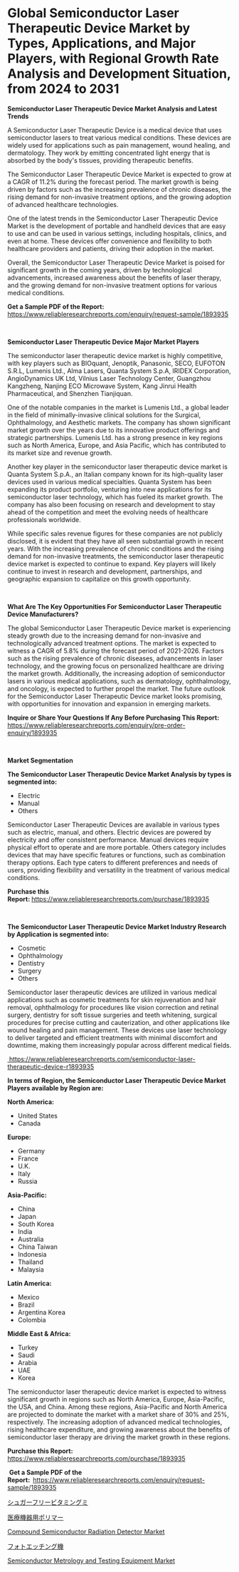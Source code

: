 <p><h1>Global Semiconductor Laser Therapeutic Device Market by Types, Applications, and Major Players, with Regional Growth Rate Analysis and Development Situation, from 2024 to 2031</h1></p><p><strong>Semiconductor Laser Therapeutic Device Market Analysis and Latest Trends</strong></p>
<p><p>A Semiconductor Laser Therapeutic Device is a medical device that uses semiconductor lasers to treat various medical conditions. These devices are widely used for applications such as pain management, wound healing, and dermatology. They work by emitting concentrated light energy that is absorbed by the body's tissues, providing therapeutic benefits.</p><p>The Semiconductor Laser Therapeutic Device Market is expected to grow at a CAGR of 11.2% during the forecast period. The market growth is being driven by factors such as the increasing prevalence of chronic diseases, the rising demand for non-invasive treatment options, and the growing adoption of advanced healthcare technologies.</p><p>One of the latest trends in the Semiconductor Laser Therapeutic Device Market is the development of portable and handheld devices that are easy to use and can be used in various settings, including hospitals, clinics, and even at home. These devices offer convenience and flexibility to both healthcare providers and patients, driving their adoption in the market.</p><p>Overall, the Semiconductor Laser Therapeutic Device Market is poised for significant growth in the coming years, driven by technological advancements, increased awareness about the benefits of laser therapy, and the growing demand for non-invasive treatment options for various medical conditions.</p></p>
<p><strong>Get a Sample PDF of the Report:&nbsp;</strong> <a href="https://www.reliableresearchreports.com/enquiry/request-sample/1893935">https://www.reliableresearchreports.com/enquiry/request-sample/1893935</a></p>
<p>&nbsp;</p>
<p><strong>Semiconductor Laser Therapeutic Device Major Market Players</strong></p>
<p><p>The semiconductor laser therapeutic device market is highly competitive, with key players such as BIOquant, Jenoptik, Panasonic, SECO, EUFOTON S.R.L, Lumenis Ltd., Alma Lasers, Quanta System S.p.A, IRIDEX Corporation, AngioDynamics UK Ltd, Vilnius Laser Technology Center, Guangzhou Kangzheng, Nanjing ECO Microwave System, Kang Jinrui Health Pharmaceutical, and Shenzhen Tianjiquan.</p><p>One of the notable companies in the market is Lumenis Ltd., a global leader in the field of minimally-invasive clinical solutions for the Surgical, Ophthalmology, and Aesthetic markets. The company has shown significant market growth over the years due to its innovative product offerings and strategic partnerships. Lumenis Ltd. has a strong presence in key regions such as North America, Europe, and Asia Pacific, which has contributed to its market size and revenue growth.</p><p>Another key player in the semiconductor laser therapeutic device market is Quanta System S.p.A., an Italian company known for its high-quality laser devices used in various medical specialties. Quanta System has been expanding its product portfolio, venturing into new applications for its semiconductor laser technology, which has fueled its market growth. The company has also been focusing on research and development to stay ahead of the competition and meet the evolving needs of healthcare professionals worldwide.</p><p>While specific sales revenue figures for these companies are not publicly disclosed, it is evident that they have all seen substantial growth in recent years. With the increasing prevalence of chronic conditions and the rising demand for non-invasive treatments, the semiconductor laser therapeutic device market is expected to continue to expand. Key players will likely continue to invest in research and development, partnerships, and geographic expansion to capitalize on this growth opportunity.</p></p>
<p>&nbsp;</p>
<p><strong>What Are The Key Opportunities For Semiconductor Laser Therapeutic Device Manufacturers?</strong></p>
<p><p>The global Semiconductor Laser Therapeutic Device market is experiencing steady growth due to the increasing demand for non-invasive and technologically advanced treatment options. The market is expected to witness a CAGR of 5.8% during the forecast period of 2021-2026. Factors such as the rising prevalence of chronic diseases, advancements in laser technology, and the growing focus on personalized healthcare are driving the market growth. Additionally, the increasing adoption of semiconductor lasers in various medical applications, such as dermatology, ophthalmology, and oncology, is expected to further propel the market. The future outlook for the Semiconductor Laser Therapeutic Device market looks promising, with opportunities for innovation and expansion in emerging markets.</p></p>
<p><strong>Inquire or Share Your Questions If Any Before Purchasing This Report:</strong> <a href="https://www.reliableresearchreports.com/enquiry/pre-order-enquiry/1893935">https://www.reliableresearchreports.com/enquiry/pre-order-enquiry/1893935</a></p>
<p>&nbsp;</p>
<p><strong>Market Segmentation</strong></p>
<p><strong>The Semiconductor Laser Therapeutic Device Market Analysis by types is segmented into:</strong></p>
<p><ul><li>Electric</li><li>Manual</li><li>Others</li></ul></p>
<p><p>Semiconductor Laser Therapeutic Devices are available in various types such as electric, manual, and others. Electric devices are powered by electricity and offer consistent performance. Manual devices require physical effort to operate and are more portable. Others category includes devices that may have specific features or functions, such as combination therapy options. Each type caters to different preferences and needs of users, providing flexibility and versatility in the treatment of various medical conditions.</p></p>
<p><strong>Purchase this Report:&nbsp;</strong><a href="https://www.reliableresearchreports.com/purchase/1893935">https://www.reliableresearchreports.com/purchase/1893935</a></p>
<p>&nbsp;</p>
<p><strong>The Semiconductor Laser Therapeutic Device Market Industry Research by Application is segmented into:</strong></p>
<p><ul><li>Cosmetic</li><li>Ophthalmology</li><li>Dentistry</li><li>Surgery</li><li>Others</li></ul></p>
<p><p>Semiconductor laser therapeutic devices are utilized in various medical applications such as cosmetic treatments for skin rejuvenation and hair removal, ophthalmology for procedures like vision correction and retinal surgery, dentistry for soft tissue surgeries and teeth whitening, surgical procedures for precise cutting and cauterization, and other applications like wound healing and pain management. These devices use laser technology to deliver targeted and efficient treatments with minimal discomfort and downtime, making them increasingly popular across different medical fields.</p></p>
<p><a href="https://www.reliableresearchreports.com/semiconductor-laser-therapeutic-device-r1893935">&nbsp;https://www.reliableresearchreports.com/semiconductor-laser-therapeutic-device-r1893935</a></p>
<p><strong>In terms of Region, the Semiconductor Laser Therapeutic Device Market Players available by Region are:</strong></p>
<p>
    <p> <strong> North America: </strong>
        <ul>
            <li>United States</li>
            <li>Canada</li>
        </ul>
        </p> 
    <p> <strong> Europe: </strong>
        <ul>
            <li>Germany</li>
            <li>France</li>
            <li>U.K.</li>
            <li>Italy</li>
            <li>Russia</li>
        </ul>
        </p> 
    <p> <strong> Asia-Pacific: </strong>
        <ul>
            <li>China</li>
            <li>Japan</li>
            <li>South Korea</li>
            <li>India</li>
            <li>Australia</li>
            <li>China Taiwan</li>
            <li>Indonesia</li>
            <li>Thailand</li>
            <li>Malaysia</li>
        </ul>
        </p> 
    <p> <strong> Latin America: </strong>
        <ul>
            <li>Mexico</li>
            <li>Brazil</li>
            <li>Argentina Korea</li>
            <li>Colombia</li>
        </ul>
        </p> 
    <p> <strong> Middle East & Africa: </strong>
        <ul>
            <li>Turkey</li>
            <li>Saudi</li>
            <li>Arabia</li>
            <li>UAE</li>
            <li>Korea</li>
        </ul>
    </p>
    </p>
<p><p>The semiconductor laser therapeutic device market is expected to witness significant growth in regions such as North America, Europe, Asia-Pacific, the USA, and China. Among these regions, Asia-Pacific and North America are projected to dominate the market with a market share of 30% and 25%, respectively. The increasing adoption of advanced medical technologies, rising healthcare expenditure, and growing awareness about the benefits of semiconductor laser therapy are driving the market growth in these regions.</p></p>
<p><strong>Purchase this Report: </strong><a href="https://www.reliableresearchreports.com/purchase/1893935">https://www.reliableresearchreports.com/purchase/1893935</a></p>
<p>&nbsp;<strong>Get a Sample PDF of the Report:&nbsp;&nbsp;</strong><a href="https://www.reliableresearchreports.com/enquiry/request-sample/1893935">https://www.reliableresearchreports.com/enquiry/request-sample/1893935</a></p>
<p><strong></strong></p>
<p><p><a href="https://medium.com/@kaitlensen45645/%E7%A0%82%E7%B3%96%E4%B8%8D%E4%BD%BF%E7%94%A8%E3%81%AE%E3%83%93%E3%82%BF%E3%83%9F%E3%83%B3%E3%82%B0%E3%83%9F%E5%B8%82%E5%A0%B4-%E7%AB%B6%E4%BA%89%E5%88%86%E6%9E%90-%E5%B8%82%E5%A0%B4%E3%83%88%E3%83%AC%E3%83%B3%E3%83%89-2031%E5%B9%B4%E3%81%BE%E3%81%A7%E3%81%AE%E4%BA%88%E6%B8%AC-1afe303113e1">シュガーフリービタミングミ</a></p><p><a href="https://github.com/moulafa/Market-Research-Report-List-1/blob/main/563611144648.md">医療機器用ポリマー</a></p><p><a href="https://github.com/jaidynmorantestelletmjzya/Market-Research-Report-List-2/blob/main/compound-semiconductor-radiation-detector-market.md">Compound Semiconductor Radiation Detector Market</a></p><p><a href="https://medium.com/@rocklobster885/%E5%86%99%E7%9C%9F%E3%82%A8%E3%83%83%E3%83%81%E3%83%B3%E3%82%B0%E6%A9%9F%E5%B8%82%E5%A0%B4%E5%B1%95%E6%9C%9B-%E7%94%A3%E6%A5%AD%E3%81%AE%E6%A6%82%E8%A6%81%E3%81%A8%E4%BA%88%E6%B8%AC-2024%E5%B9%B4%E3%81%8B%E3%82%892031%E5%B9%B4-d2149761074c">フォトエッチング機</a></p><p><a href="https://github.com/ruddyyedelwadw/Market-Research-Report-List-2/blob/main/semiconductor-metrology-and-testing-equipment-market.md">Semiconductor Metrology and Testing Equipment Market</a></p></p>